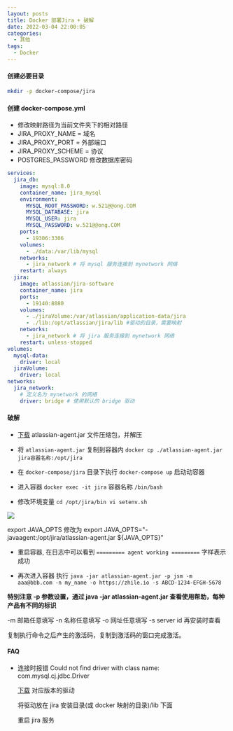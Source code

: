 ```yaml
---
layout: posts
title: Docker 部署Jira + 破解
date: 2022-03-04 22:00:05
categories:
  - 其他
tags:
  - Docker
---
```


#### 创建必要目录

```bash
mkdir -p docker-compose/jira
```

#### 创建 docker-compose.yml

- 修改映射路径为当前文件夹下的相对路径
- JIRA_PROXY_NAME = 域名
- JIRA_PROXY_PORT = 外部端口
- JIRA_PROXY_SCHEME = 协议
- POSTGRES_PASSWORD 修改数据库密码

```yml
services:
  jira_db:
    image: mysql:8.0
    container_name: jira_mysql
    environment:
      MYSQL_ROOT_PASSWORD: w.521@@ong.COM
      MYSQL_DATABASE: jira
      MYSQL_USER: jira
      MYSQL_PASSWORD: w.521@@ong.COM
    ports:
      - 19306:3306
    volumes:
      - ./data:/var/lib/mysql
    networks:
      - jira_network # 将 mysql 服务连接到 mynetwork 网络
    restart: always
  jira:
    image: atlassian/jira-software
    container_name: jira
    ports:
      - 19140:8080
    volumes:
      - ./jiraVolume:/var/atlassian/application-data/jira
      - ./lib:/opt/atlassian/jira/lib #驱动的目录，需要映射
    networks:
      - jira_network # 将 jira 服务连接到 mynetwork 网络
    restart: unless-stopped
volumes:
  mysql-data:
    driver: local
  jiraVolume:
    driver: local
networks:
  jira_network:
    # 定义名为 mynetwork 的网络
    driver: bridge # 使用默认的 bridge 驱动
```

#### 破解

- [下载](https://github.com/xiaonandl/atlassian-agent) atlassian-agent.jar 文件压缩包，并解压

- 将 `atlassian-agent.jar` 复制到容器内 `docker cp ./atlassian-agent.jar jira容器名称:/opt/jira`

- 在 `docker-compose/jira` 目录下执行 `docker-compose up` 启动动容器

- 进入容器 `docker exec -it jira` 容器名称 `/bin/bash`

- 修改环境变量 `cd /opt/jira/bin vi setenv.sh`

![](0001.png)

export JAVA_OPTS 修改为 export JAVA_OPTS="-javaagent:/opt/jira/atlassian-agent.jar ${JAVA_OPTS}"

- 重启容器, 在日志中可以看到 `========= agent working =========` 字样表示成功

- 再次进入容器 执行 `java -jar atlassian-agent.jar -p jsm -m aaa@bbb.com -n my_name -o https://zhile.io -s ABCD-1234-EFGH-5678`

**特别注意 -p 参数设置，通过 java -jar atlassian-agent.jar 查看使用帮助，每种产品有不同的标识**

-m 邮箱任意填写
-n 名称任意填写
-o 网址任意填写
-s server id 再安装时查看

复制执行命令之后产生的激活码，复制到激活码的窗口完成激活。

#### FAQ

- 连接时报错 Could not find driver with class name: com.mysql.cj.jdbc.Driver

  [下载](https://dev.mysql.com/downloads/connector/j/8.0.html) 对应版本的驱动

  将驱动放在 jira 安装目录(或 docker 映射的目录)/lib 下面

  重启 jira 服务
